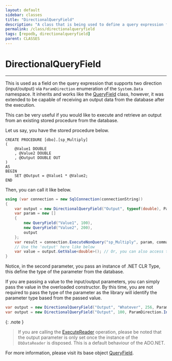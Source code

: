```yaml
---
layout: default
sidebar: classes
title: "DirectionalQueryField"
description: "A class that is being used to define a query expression for the SQL statement that is bi-directional."
permalink: /class/directionalqueryfield
tags: [repodb, directionalqueryfield]
parent: CLASSES
---
```


# DirectionalQueryField

---

This is used as a field on the query expression that supports two direction (input/output) via `ParamDirection` enumeration of the `System.Data` namespace. It inherits and works like the [QueryField](/class/queryfield) class, however, it was extended to be capable of receiving an output data from the database after the execution.

This can be very useful if you would like to execute and retrieve an output from an existing stored procedure from the database.

Let us say, you have the stored procedure below.

```
CREATE PROCEDURE [dbo].[sp_Multiply]
(
    @Value1 DOUBLE
    , @Value2 DOUBLE
    , @Output DOUBLE OUT
)
AS
BEGIN
    SET @Output = @Value1 * @Value2;
END
```

Then, you can call it like below.

```csharp
using (var connection = new SqlConnection(connectionString))
{
    var output = new DirectionalQueryField("Output", typeof(double), ParamDirection.Output);
    var param = new []
    {
        new QueryField("Value1", 100),
        new QueryField("Value2", 200),
        output
    };
    var result = connection.ExecuteNonQuery("sp_Multiply", param, commandType: CommandType.StoredProcedure);
    // Use the 'output' here like below
    var value = output.GetValue<double>(); // Or, you can also access the parameter itself like `output.Parameter.Value`
}
```

Notice, in the second parameter, you pass an instance of .NET CLR Type, this define the type of the parameter from the database.

If you are passing a value to the input/output parameters, you can simply pass the value in the overloaded constructor. By this time, you are not required to pass the type of the parameter as the library will identify the parameter type based from the passed value.

```csharp
var output = new DirectionalQueryField("Output", "Whatever", 256, ParamDirection.InputOutput); // Type is TEXT
var output = new DirectionalQueryField("Output", 100, ParamDirection.InputOutput); // Type is INT
```

{: .note }
> If you are calling the [ExecuteReader](/operation/executereader) operation, please be noted that the output parameter is only set once the instance of the `DbDataReader` is disposed. This is a default behaviour of the ADO.NET.

For more information, please visit its base object [QueryField](/class/queryfield).

